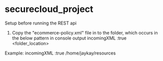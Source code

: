 # securecloud_project

Setup before running the REST api
1. Copy the "ecommerce-policy.xml" file in to the folder, which occurs in the below pattern in
console output
incomingXML :true
<folder_location>

Example:
incomingXML :true
/home/jaykay/resources